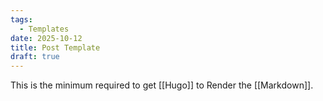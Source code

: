 ```yaml
---
tags:
  - Templates
date: 2025-10-12
title: Post Template
draft: true
---
```

This is the minimum required to get [[Hugo]] to Render the [[Markdown]].
